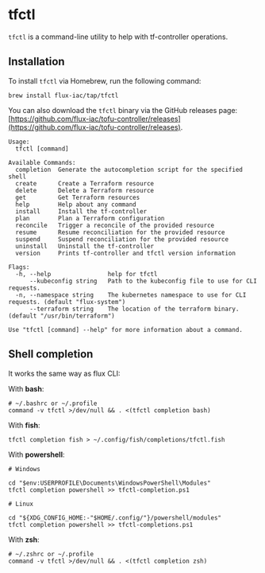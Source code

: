 # tfctl

`tfctl` is a command-line utility to help with tf-controller operations.

## Installation

To install `tfctl` via Homebrew, run the following command:

```shell
brew install flux-iac/tap/tfctl
```

You can also download the `tfctl` binary via the GitHub releases page: [https://github.com/flux-iac/tofu-controller/releases](https://github.com/flux-iac/tofu-controller/releases).

```
Usage:
  tfctl [command]

Available Commands:
  completion  Generate the autocompletion script for the specified shell
  create      Create a Terraform resource
  delete      Delete a Terraform resource
  get         Get Terraform resources
  help        Help about any command
  install     Install the tf-controller
  plan        Plan a Terraform configuration
  reconcile   Trigger a reconcile of the provided resource
  resume      Resume reconciliation for the provided resource
  suspend     Suspend reconciliation for the provided resource
  uninstall   Uninstall the tf-controller
  version     Prints tf-controller and tfctl version information

Flags:
  -h, --help                help for tfctl
      --kubeconfig string   Path to the kubeconfig file to use for CLI requests.
  -n, --namespace string    The kubernetes namespace to use for CLI requests. (default "flux-system")
      --terraform string    The location of the terraform binary. (default "/usr/bin/terraform")

Use "tfctl [command] --help" for more information about a command.
```

## Shell completion

It works the same way as flux CLI:

With **bash**:

```shell
# ~/.bashrc or ~/.profile
command -v tfctl >/dev/null && . <(tfctl completion bash)
```

With **fish**:

```shell
tfctl completion fish > ~/.config/fish/completions/tfctl.fish
```

With **powershell**:

```shell
# Windows

cd "$env:USERPROFILE\Documents\WindowsPowerShell\Modules"
tfctl completion powershell >> tfctl-completion.ps1

# Linux

cd "${XDG_CONFIG_HOME:-"$HOME/.config/"}/powershell/modules"
tfctl completion powershell >> tfctl-completions.ps1
```

With **zsh**:

```shell
# ~/.zshrc or ~/.profile
command -v tfctl >/dev/null && . <(tfctl completion zsh)
```
